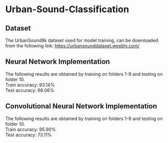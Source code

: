 # Urban-Sound-Classification

## Dataset
The UrbanSound8k dataset used for model training, can be downloaded from the following link: https://urbansounddataset.weebly.com/ <br />

## Neural Network Implementation 
The following results are obtained by training on folders 1-9 and testing on folder 10. <br />
Train accuracy: 93.14% <br />
Test accuracy: 66.06%<br />

## Convolutional Neural Network Implementation 
The following results are obtained by training on folders 1-9 and testing on folder 10. <br />
Train accuracy: 95.90% <br />
Test accuracy: 73.11%<br />

